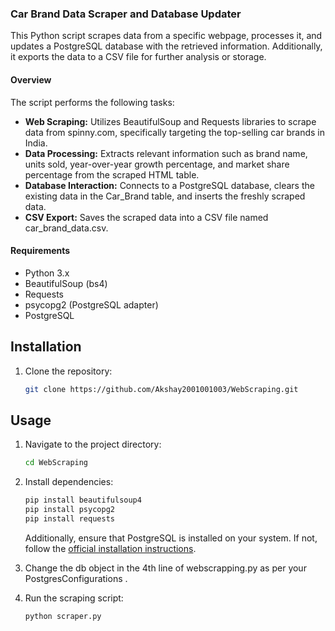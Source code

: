 ### Car Brand Data Scraper and Database Updater

This Python script scrapes data from a specific webpage, processes it, and updates a PostgreSQL database with the retrieved information. Additionally, it exports the data to a CSV file for further analysis or storage.

#### Overview

The script performs the following tasks:

- **Web Scraping:** Utilizes BeautifulSoup and Requests libraries to scrape data from spinny.com, specifically targeting the top-selling car brands in India.
- **Data Processing:** Extracts relevant information such as brand name, units sold, year-over-year growth percentage, and market share percentage from the scraped HTML table.
- **Database Interaction:** Connects to a PostgreSQL database, clears the existing data in the Car_Brand table, and inserts the freshly scraped data.
- **CSV Export:** Saves the scraped data into a CSV file named car_brand_data.csv.

#### Requirements

- Python 3.x
- BeautifulSoup (bs4)
- Requests
- psycopg2 (PostgreSQL adapter)
- PostgreSQL

## Installation

1. Clone the repository:

    ```bash
    git clone https://github.com/Akshay2001001003/WebScraping.git
    ```



## Usage

1. Navigate to the project directory:

    ```bash
    cd WebScraping
    ```

2. Install dependencies:

    ```bash
    pip install beautifulsoup4
    pip install psycopg2
	pip install requests
    ```

    Additionally, ensure that PostgreSQL is installed on your system. If not, follow the [official installation instructions](https://www.postgresql.org/download/).
	
4. Change the db object in the 4th line of webscrapping.py as per your PostgresConfigurations .
   
   
3. Run the scraping script:

    ```bash
    python scraper.py
    ```
 


